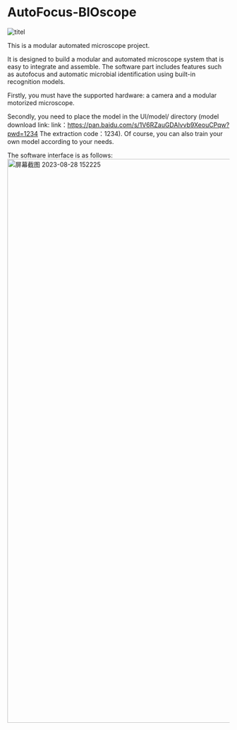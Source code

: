 # AutoFocus-BIOscope
![titel](https://github.com/AHaoI111/AutoFocus-BIOscope/assets/108380260/92a20afe-fb91-4a0d-a9fc-f5793b6586da)

This is a modular automated microscope project.

It is designed to build a modular and automated microscope system that is easy to integrate and assemble. The software part includes features such as autofocus and automatic microbial identification using built-in recognition models.


Firstly, you must have the supported hardware: a camera and a modular motorized microscope. 

Secondly, you need to place the model in the UI/model/ directory (model download link: link：https://pan.baidu.com/s/1V6RZauGDAlvvb9XeouCPqw?pwd=1234 
The extraction code：1234). 
Of course, you can also train your own model according to your needs.


The software interface is as follows:
<img width="1279" alt="屏幕截图 2023-08-28 152225" src="https://github.com/AHaoI111/AutoFocus-BIOscope/assets/108380260/42a78504-3483-403b-8a15-63ac8cb9d224">
